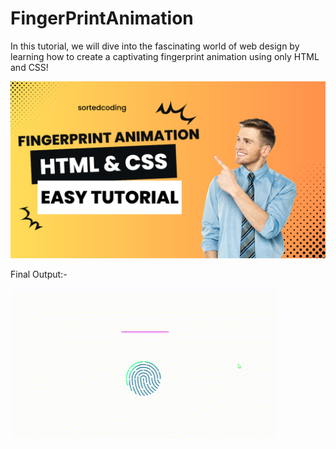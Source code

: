# FingerPrintAnimation
In this tutorial, we will dive into the fascinating world of web design by learning how to create a captivating fingerprint animation using only HTML and CSS! 


![screenshot](Youtube.png)


Final Output:- 

<img align="center" src="https://github.com/SortedCoding/FingerPrintAnimation/blob/main/output.gif" alt="Coder GIF" >

